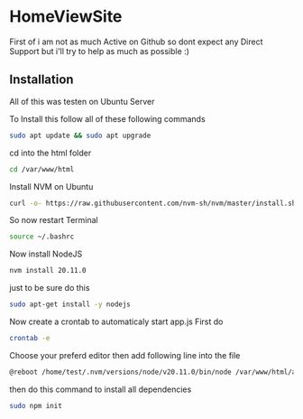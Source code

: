 # HomeViewSite
First of i am not as much Active on Github so dont expect any Direct Support but i'll try to help as much as possible :)

## Installation
All of this was testen on Ubuntu Server

To Install this follow all of these following commands
```bash
sudo apt update && sudo apt upgrade
```

cd into the html folder
```bash
cd /var/www/html
```

Install NVM on Ubuntu
```bash
curl -o- https://raw.githubusercontent.com/nvm-sh/nvm/master/install.sh | bash
```

So now restart Terminal
```bash
source ~/.bashrc
```

Now install NodeJS
```bash
nvm install 20.11.0
```

just to be sure do this
```bash
sudo apt-get install -y nodejs
```

Now create a crontab to automaticaly start app.js
First do
```bash
crontab -e
```
Choose your preferd editor then add following line into the file
```bash
@reboot /home/test/.nvm/versions/node/v20.11.0/bin/node /var/www/html/app.js 
```

then do this command to install all dependencies
```bash
sudo npm init
```
